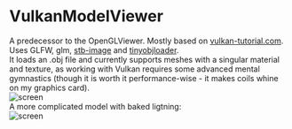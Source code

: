 # VulkanModelViewer
A predecessor to the OpenGLViewer. Mostly based on [vulkan-tutorial.com](https://vulkan-tutorial.com/).<br>Uses GLFW, glm, [stb-image](https://github.com/nothings/stb) and [tinyobjloader](https://github.com/syoyo/tinyobjloader). <br>It loads an .obj file and currently supports meshes with a singular material and texture, as working with Vulkan requires some advanced mental gymnastics (though it is worth it performance-wise - it makes coils whine on my graphics card).<br>
![screen](https://michaldrazek.github.io/img/vulkan0.png)<br>
A more complicated model with baked ligtning:
<br>
![screen](https://michaldrazek.github.io/img/vulkan1.png)
